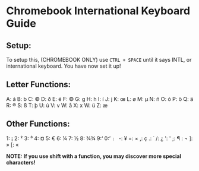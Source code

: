 # Chromebook International Keyboard Guide

## Setup:
To setup this, (CHROMEBOOK ONLY) use `CTRL + SPACE` until it says INTL, or international keyboard. 
You have now set it up!

## Letter Functions:

A: á
B: b
C: ©
D: ð
E: é
F: ©
G: g
H: h
I: í
J: j
K: œ
L: ø
M: µ
N: ñ
O: ó
P: ö
Q: ä
R: ®
S: ß
T: þ
U: ú
V: v
W: å
X: x
W: ü
Z: æ

## Other Functions:

1: ¡
2: ²
3: ³
4: ¤
5: €
6: ¼
7: ½
8: ¾¾
9:‘
0:’
`: `
-: ¥
=: ×
,: ç
.: ˙
/: ¿
': '
;: ¶
\: ¬
]: »
[: «

**NOTE: If you use shift with a function, you may discover more special characters!**
